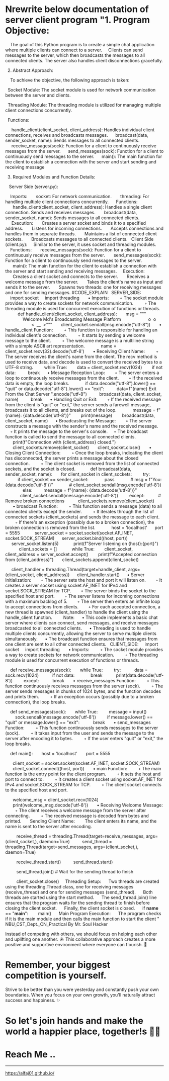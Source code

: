 # Nrewrite below documentation of server client program "1. Program Objective:

    The goal of this Python program is to create a simple chat application where multiple clients can connect to a server.
    Clients can send messages to the server, which then broadcasts the messages to all connected clients. The server also handles client disconnections gracefully.

2. Abstract Approach:

    To achieve the objective, the following approach is taken:

  Socket Module: The socket module is used for network communication between the server and clients.

  Threading Module: The threading module is utilized for managing multiple client connections concurrently.

  Functions:

     handle_client(client_socket, client_address): Handles individual client connections, receives and broadcasts messages.
     broadcast(data, sender_socket, name): Sends messages to all connected clients.
     receive_messages(sock): Function for a client to continuously receive messages from the server.
     send_messages(sock): Function for a client to continuously send messages to the server.
     main(): The main function for the client to establish a connection with the server and start sending and receiving message

3. Required Modules and Function Details:

   Server Side (server.py):

    Imports:
      socket: For network communication.
      threading: For handling multiple client connections concurrently.
     Functions:
      handle_client(client_socket, client_address): Handles a single client connection. Sends and receives messages.
      broadcast(data, sender_socket, name): Sends messages to all connected clients.
     Execution:
      Creates a server socket and binds it to a specified address.
      Listens for incoming connections.
      Accepts connections and handles them in separate threads.
      Maintains a list of connected client sockets.
      Broadcasts messages to all connected clients.
  Client Side (client.py):
    Similar to the server, it uses socket and threading modules.
     
    Functions:
      receive_messages(sock): Function for a client to continuously receive messages from the server.
      send_messages(sock): Function for a client to continuously send messages to the server.
      main(): The main function for the client to establish a connection with the server and start sending and receiving messages.
    Execution:
      Creates a client socket and connects to the server.
      Receives a welcome message from the server.
      Takes the client's name as input and sends it to the server.
      Spawns two threads: one for receiving messages and one for sending messages.
#CODE_EXPLAIN
  SERVER_SIDE:
      
    import socket
    import threading
      • Imports:
        ◦ The socket module provides a way to create sockets for network communication.
        ◦ The threading module is used for concurrent execution of functions or threads.
     
    def handle_client(client_socket, client_address):
      msg = """
              Welcome Md's Broadcasting Message Platform
                     o  o
                     <  __  >"""
      client_socket.sendall(msg.encode("utf-8"))
      • handle_client Function:
        ◦ This function is responsible for handling an individual client's connection.
        ◦ It starts by sending a welcome message to the client.
        ◦ The welcome message is a multiline string with a simple ASCII art representation.
     
      name = client_socket.recv(32).decode('utf-8')
      • Receiving Client Name:
        ◦ The server receives the client's name from the client. The recv method is used to receive data, and decode is used to convert the received bytes to a UTF-8 string.
  
     while True:
       data = client_socket.recv(1024)
       if not data:
         break
     • Message Reception Loop:
       ◦ The server enters a loop to continuously receive messages from the client.
       ◦ If the received data is empty, the loop breaks.
    
       if data.decode("utf-8").lower() == "quit" or data.decode("utf-8").lower() == "exit":
         data=f"{name} Exit From the Chat Server ".encode("utf-8")
         broadcast(data, client_socket, name)
         break
     • Handling Quit or Exit:
       ◦ If the received message from the client is "quit" or "exit," the server sends a farewell message, broadcasts it to all clients, and breaks out of the loop.
       
    message = f"{name}: {data.decode('utf-8')}"
       print(message)
       broadcast(data, client_socket, name)
     • Broadcasting the Message:
       ◦ The server constructs a message with the sender's name and the received message.
    ◦ It prints the message to the server's console.
    ◦ The broadcast function is called to send the message to all connected clients.
  
      print(f"Connection with {client_address} closed.")
      client_sockets.remove(client_socket)
      client_socket.close()
      • Closing Client Connection:
        ◦ Once the loop breaks, indicating the client has disconnected, the server prints a message about the closed connection.
        ◦ The client socket is removed from the list of connected sockets, and the socket is closed.
      
    def broadcast(data, sender_socket, name):
      for client_socket in client_sockets:
        try:
          if client_socket == sender_socket:
            pass
            # msg = f"You: {data.decode('utf-8')}"
            # client_socket.sendall(msg.encode('utf-8'))
              else:
        message = f"{name}: {data.decode('utf-8')}"
            client_socket.sendall(message.encode('utf-8'))
        except:
          # Remove broken connections
          client_sockets.remove(client_socket)
      • broadcast Function:
        ◦ This function sends a message (data) to all connected clients except the sender.
        ◦ It iterates through the list of connected sockets (client_sockets) and sends the message to each client.
        ◦ If there's an exception (possibly due to a broken connection), the broken connection is removed from the list.
      
     host = 'localhost'
     port = 5555
     
     server_socket = socket.socket(socket.AF_INET, socket.SOCK_STREAM)
     server_socket.bind((host, port))
     server_socket.listen(5)
     
     print(f"Server listening on {host}:{port}")
     
     client_sockets = []
     
     while True:
       client_socket, client_address = server_socket.accept()
       print(f"Accepted connection from {client_address}")
      client_sockets.append(client_socket)

     client_handler = threading.Thread(target=handle_client, args=(client_socket, client_address))
     client_handler.start()
     • Server Initialization:
       ◦ The server sets the host and port it will listen on.
       ◦ It creates a server socket using socket.AF_INET for IPv4 and socket.SOCK_STREAM for TCP.
       ◦ The server binds the socket to the specified host and port.
       ◦ The server listens for incoming connections with a maximum backlog of 5.
       ◦ The server then enters an infinite loop to accept connections from clients.
       ◦ For each accepted connection, a new thread is spawned (client_handler) to handle the client using the handle_client function.
    
   Note:
     • This code implements a basic chat server where clients can connect, send messages, and receive messages broadcasted to all connected clients.
     • Threading is used to handle multiple clients concurrently, allowing the server to serve multiple clients simultaneously.
     • The broadcast function ensures that messages from one client are sent to all other connected clients.
  CLIENT_SIDE:
    import socket
    import threading
      • Imports:
        ◦ The socket module provides a way to create sockets for network communication.
        ◦ The threading module is used for concurrent execution of functions or threads.

    def receive_messages(sock):
      while True:
        try:
          data = sock.recv(1024)
          if not data:
            break
          print(data.decode('utf-8'))
        except:
          break
      • receive_messages Function:
        ◦ This function continuously receives messages from the server (sock).
        ◦ The server sends messages in chunks of 1024 bytes, and the function decodes and prints them.
        ◦ If an exception occurs (possibly due to a broken connection), the loop breaks.

    def send_messages(sock):
      while True:
        message = input()
        sock.sendall(message.encode('utf-8'))
        if message.lower() == "quit" or message.lower() == "exit":
          break
      • send_messages Function:
        ◦ This function continuously sends messages to the server (sock).
        ◦ It takes input from the user and sends the message to the server after encoding it to bytes.
        ◦ If the user enters "quit" or "exit," the loop breaks.

    def main():
      host = 'localhost'
      port = 5555

      client_socket = socket.socket(socket.AF_INET, socket.SOCK_STREAM)
      client_socket.connect((host, port))
      • main Function:
        ◦ The main function is the entry point for the client program.
        ◦ It sets the host and port to connect to.
        ◦ It creates a client socket using socket.AF_INET for IPv4 and socket.SOCK_STREAM for TCP.
        ◦ The client socket connects to the specified host and port.

      welcome_msg = client_socket.recv(1024)
      print(welcome_msg.decode('utf-8'))
      • Receiving Welcome Message:
        ◦ The client receives a welcome message from the server after connecting.
        ◦ The received message is decoded from bytes and printed.
      Sending Client Name:
       The client enters its name, and the name is sent to the server after encoding.

         receive_thread = threading.Thread(target=receive_messages, args=(client_socket,), daemon=True)
         send_thread = threading.Thread(target=send_messages, args=(client_socket,), daemon=True)

         receive_thread.start()
         send_thread.start()

         send_thread.join() # Wait for the sending thread to finish

         client_socket.close()
    Threading Setup:
     Two threads are created using the threading.Thread class, one for receiving messages (receive_thread) and one for sending messages (send_thread).
     Both threads are started using the start method.
     The send_thread.join() line ensures that the program waits for the sending thread to finish before closing the client socket.
     Finally, the client socket is closed.
     if __name__ == "__main__":
       main()
     Main Program Execution:
     The program checks if it is the main module and then calls the main function to start the client
" 
NBU_CST_Dept._CN_Practical By Mr. Soul Hacker

Instead of competing with others, we should focus on helping each other and uplifting one another. 
☀️ This collaborative approach creates a more positive and supportive environment where everyone can flourish. 🤝

# Remember, your biggest competition is yourself. 
Strive to be better than you were yesterday and constantly push your own boundaries. 
When you focus on your own growth, you'll naturally attract success and happiness. ✨

# So let's join hands and make the world a happier place, together!s 🫵🏻 
# Reach Me ..
 _____________________________
  https://alfaj01.github.io/

